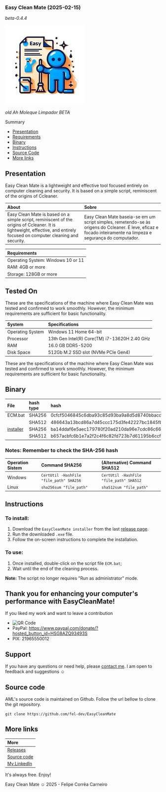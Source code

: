 ### Easy Clean Mate (2025-02-15) 
_beta-0.4.4_

![Logo](./assets/img/logo.png)

_old Ah Moleque Limpador BETA_

Summary
 - [Presentation](#presentation)
 - [Requirements](#requirements)
 - [Binary](#binary)
 - [Instructions](#instructions)
 - [Source Code](#source-code)
 - [More links](#more-links)

## Presentation 

Easy Clean Mate is a lightweight and effective tool focused entirely on computer cleaning and security. It is based on a simple script, reminiscent of the origins of Ccleaner.


| About|Sobre |
| :---|:--- |
| Easy Clean Mate is based on a simple script, reminiscent of the origins of Ccleaner. It is lightweight, effective, and entirely focused on computer cleaning and security. | Easy Clean Mate baseia-se em um script simples, remetendo-se às origens do Ccleaner. É leve, eficaz e focado inteiramente na limpeza e segurança do computador. |


| Requirements | 
| :--- |
| Operating System: Windows 10 or 11 |
| RAM: 4GB or more |
| Storage: 128GB or more |

## Tested On

These are the specifications of the machine where Easy Clean Mate was tested and confirmed to work smoothly. However, the minimum requirements are sufficient for basic functionality.

| System | Specifications |
| :--- | :--- |
| Operating System | Windows 11 Home 64-bit |
| Processor | 13th Gen Intel(R) Core(TM) i7-13620H 2.40 GHz |
| RAM | 16.0 GB DDR5-5200 |
| Disk Space | 512Gb M.2 SSD slot (NVMe PCIe Gen4) |

These are the specifications of the machine where Easy Clean Mate was tested and confirmed to work smoothly. However, the minimum requirements are sufficient for basic functionality.


## Binary

| File | hash type | hash |
| :-- | :-- | :-- |
| ECM.bat    | SHA256 | 0cfcf5046845c6dba93c85d93ba9a8d5d8740bbacdab37f673141685a5978813 |
|    | SHA512 | 486643a13bcd86a7d45ccc175d3fe42227bc1845fbc3d103c32233821f3fe21a92fcac696ebae5b3a71f4b60b9617d2862e49574c0b648fe3e06bc83fe6de094 |
| [installer](https://github.com/fel-dev/EasyCleanMate/releases/download/0.4.4/installer.exe)         | SHA256 | ba14ddaf6e5aec179780f20ad210da96e7cdc86c6611e61eadbc14e1048122f7 |
|          | SHA512 |b657acbfc6b1e7a2f2c4f6c82fd723b7d61195b6ccf11ff99f86c519d6d487f1305670684eb67bb3377bc27eb8b8b0d687df618501faeb1f5900093a589a1733 |


### Notes: **Remember to check the SHA-256 hash**
| Operation Sistem | Command SHA256 | (Alternative) Command SHA512 |
| :-- | :-- | :-- |
| Windows | `CertUtil -HashFile "file_path" SHA256`| `CertUtil -HashFile "file_path" SHA512` |
| Linux | `sha256sum "file_path"` | `sha512sum "file_path"` |

## Instructions

### To install:

1. Download the `EasyCleanMate installer` from the last [release page](https://github.com/fel-dev/EasyCleanMate/releases).
2. Run the downloaded `.exe` file.
3. Follow the on-screen instructions to complete the installation.

### To use:

1. Once installed, double-click on the script file `ECM.bat`;
2. Wait until the end of the cleaning process.

**Note:** The script no longer requires "Run as administrator" mode.

## Thank you for enhancing your computer's performance with EasyCleanMate!

If you liked my work and want to leave a contribution
- ![QR Code](assets/img/QR%20Code.png)
- PayPal: https://www.paypal.com/donate/?hosted_button_id=HSG8AZQ93493S 
- PIX: 21965550012

## Support
If you have any questions or need help, please [contact me](https://fel-dev.github.io/Projetos/assets/html/index-en.html#contato). I am open to feedback and suggestions ☺



## Source code
AML's source code is maintained on Github. Follow the url bellow to clone the git repository.

    git clone https://github.com/fel-dev/EasyCleanMate

## More links

| More |
| :--- |
| [Releases](https://github.com/fel-dev/EasyCleanMate/releases)|
| [Source code](https://github.com/fel-dev/EasyCleanMate)  |
| [My LinkedIn](https://www.linkedin.com/in/felipe-carneiro-dev) |

It's always free. Enjoy!

Easy Clean Mate ☺ 2025 - Felipe Corrêa Carneiro
